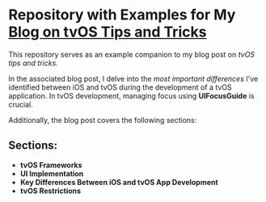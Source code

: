 # Repository with Examples for My [Blog on tvOS Tips and Tricks](https://bozidarlabas.com/neuron/tvOSBlogPost.html)

This repository serves as an example companion to my blog post on *tvOS tips and tricks*.

In the associated blog post, I delve into the *most important differences* I've identified between iOS and tvOS during the development of a tvOS application. In tvOS development, managing focus using **UIFocusGuide** is crucial.

Additionally, the blog post covers the following sections:

## Sections:

- **tvOS Frameworks**
- **UI Implementation**
- **Key Differences Between iOS and tvOS App Development**
- **tvOS Restrictions**
